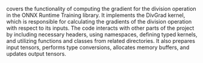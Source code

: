 covers the functionality of computing the gradient for the division operation in the ONNX Runtime Training library. It implements the DivGrad kernel, which is responsible for calculating the gradients of the division operation with respect to its inputs. The code interacts with other parts of the project by including necessary headers, using namespaces, defining typed kernels, and utilizing functions and classes from related directories. It also prepares input tensors, performs type conversions, allocates memory buffers, and updates output tensors.